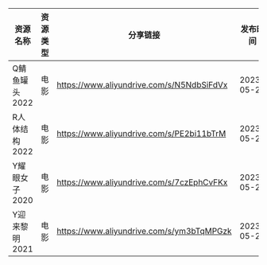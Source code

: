 | 资源名称      | 资源类型 | 分享链接                                      | 发布时间       |
| --------- | ---- | ----------------------------------------- | ---------- |
| Q鲭鱼罐头2022 | 电影   | https://www.aliyundrive.com/s/N5NdbSiFdVx | 2023-05-28 |
| R人体结构2022 | 电影   | https://www.aliyundrive.com/s/PE2bi11bTrM | 2023-05-28 |
| Y耀眼女子2020 | 电影   | https://www.aliyundrive.com/s/7czEphCvFKx | 2023-05-28 |
| Y迎来黎明2021 | 电影   | https://www.aliyundrive.com/s/ym3bTqMPGzk | 2023-05-28 |
